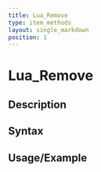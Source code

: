 ```yaml
---
title: Lua_Remove
type: item_methods
layout: single_markdown
position: 1
---
```


# Lua_Remove

## Description

## Syntax

## Usage/Example


